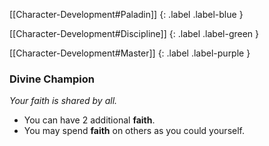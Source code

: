 
[[Character-Development#Paladin]]
{: .label .label-blue }

[[Character-Development#Discipline]]
{: .label .label-green }

[[Character-Development#Master]]
{: .label .label-purple }
### Divine Champion
*Your faith is shared by all.*
* You can have 2 additional **faith**.
* You may spend **faith** on others as you could yourself.
